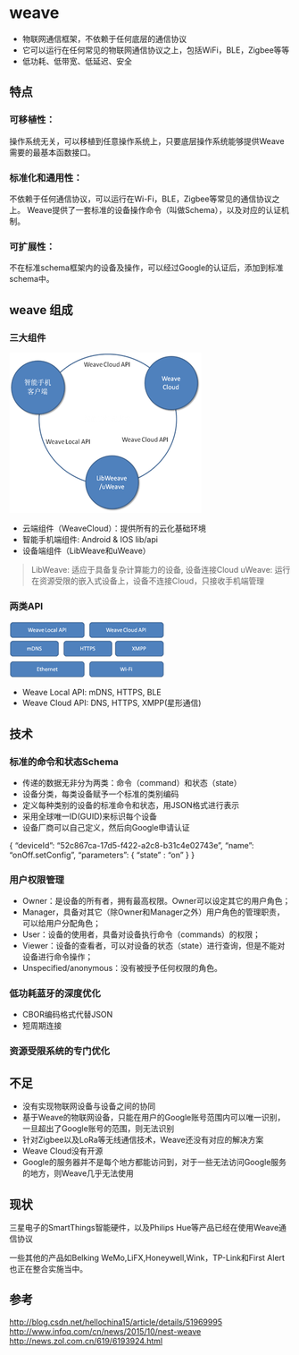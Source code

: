 # weave

* 物联网通信框架，不依赖于任何底层的通信协议
* 它可以运行在任何常见的物联网通信协议之上，包括WiFi，BLE，Zigbee等等
* 低功耗、低带宽、低延迟、安全

## 特点

### 可移植性：

操作系统无关，可以移植到任意操作系统上，只要底层操作系统能够提供Weave需要的最基本函数接口。

### 标准化和通用性： 

不依赖于任何通信协议，可以运行在Wi-Fi，BLE，Zigbee等常见的通信协议之上。
Weave提供了一套标准的设备操作命令（叫做Schema），以及对应的认证机制。

### 可扩展性：

不在标准schema框架内的设备及操作，可以经过Google的认证后，添加到标准schema中。

## weave 组成

### 三大组件

![](https://github.com/letheascetic/coder/blob/master/IOT/pic/weave.png "weave-architecture")

* 云端组件（WeaveCloud）：提供所有的云化基础环境
* 智能手机端组件: Android & IOS lib/api 
* 设备端组件（LibWeave和uWeave）

> LibWeave: 适应于具备复杂计算能力的设备, 设备连接Cloud
> uWeave: 运行在资源受限的嵌入式设备上，设备不连接Cloud，只接收手机端管理

### 两类API

![](https://github.com/letheascetic/coder/blob/master/IOT/pic/weave-api.png "weave-api")

* Weave Local API:  mDNS, HTTPS, BLE
* Weave Cloud API:  DNS, HTTPS, XMPP(星形通信)

## 技术

### 标准的命令和状态Schema

* 传递的数据无非分为两类：命令（command）和状态（state）
* 设备分类，每类设备赋予一个标准的类别编码
* 定义每种类别的设备的标准命令和状态，用JSON格式进行表示
* 采用全球唯一ID(GUID)来标识每个设备
* 设备厂商可以自己定义，然后向Google申请认证

> 
{
    “deviceId”: “52c867ca-17d5-f422-a2c8-b31c4e02743e”,
    “name”: “onOff.setConfig”,
    “parameters”: {
       “state” : “on”
     }
}

### 用户权限管理

* Owner：是设备的所有者，拥有最高权限。Owner可以设定其它的用户角色；
* Manager，具备对其它（除Owner和Manager之外）用户角色的管理职责，可以给用户分配角色；
* User：设备的使用者，具备对设备执行命令（commands）的权限；
* Viewer：设备的查看者，可以对设备的状态（state）进行查询，但是不能对设备进行命令操作；
* Unspecified/anonymous：没有被授予任何权限的角色。

### 低功耗蓝牙的深度优化

* CBOR编码格式代替JSON
* 短周期连接

### 资源受限系统的专门优化

## 不足

* 没有实现物联网设备与设备之间的协同
* 基于Weave的物联网设备，只能在用户的Google账号范围内可以唯一识别，一旦超出了Google账号的范围，则无法识别
* 针对Zigbee以及LoRa等无线通信技术，Weave还没有对应的解决方案
* Weave Cloud没有开源
* Google的服务器并不是每个地方都能访问到，对于一些无法访问Google服务的地方，则Weave几乎无法使用

## 现状

三星电子的SmartThings智能硬件，以及Philips Hue等产品已经在使用Weave通信协议

一些其他的产品如Belking WeMo,LiFX,Honeywell,Wink，TP-Link和First Alert也正在整合实施当中。

## 参考
http://blog.csdn.net/hellochina15/article/details/51969995
http://www.infoq.com/cn/news/2015/10/nest-weave
http://news.zol.com.cn/619/6193924.html

